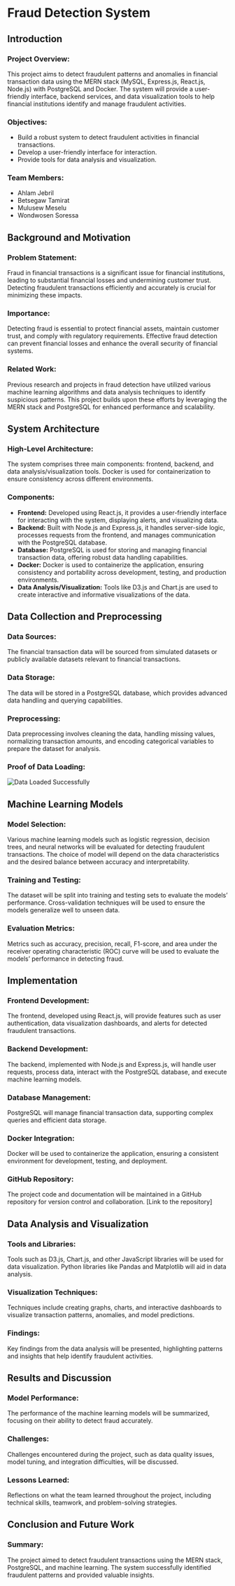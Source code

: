 # Fraud Detection System

## Introduction

### Project Overview:
This project aims to detect fraudulent patterns and anomalies in financial transaction data using the MERN stack (MySQL, Express.js, React.js, Node.js) with PostgreSQL and Docker. The system will provide a user-friendly interface, backend services, and data visualization tools to help financial institutions identify and manage fraudulent activities.

### Objectives:
- Build a robust system to detect fraudulent activities in financial transactions.
- Develop a user-friendly interface for interaction.
- Provide tools for data analysis and visualization.

### Team Members:
- Ahlam Jebril
- Betsegaw Tamirat
- Mulusew Meselu
- Wondwosen Soressa

## Background and Motivation

### Problem Statement:
Fraud in financial transactions is a significant issue for financial institutions, leading to substantial financial losses and undermining customer trust. Detecting fraudulent transactions efficiently and accurately is crucial for minimizing these impacts.

### Importance:
Detecting fraud is essential to protect financial assets, maintain customer trust, and comply with regulatory requirements. Effective fraud detection can prevent financial losses and enhance the overall security of financial systems.

### Related Work:
Previous research and projects in fraud detection have utilized various machine learning algorithms and data analysis techniques to identify suspicious patterns. This project builds upon these efforts by leveraging the MERN stack and PostgreSQL for enhanced performance and scalability.

## System Architecture

### High-Level Architecture:
The system comprises three main components: frontend, backend, and data analysis/visualization tools. Docker is used for containerization to ensure consistency across different environments.

### Components:
- **Frontend:** Developed using React.js, it provides a user-friendly interface for interacting with the system, displaying alerts, and visualizing data.
- **Backend:** Built with Node.js and Express.js, it handles server-side logic, processes requests from the frontend, and manages communication with the PostgreSQL database.
- **Database:** PostgreSQL is used for storing and managing financial transaction data, offering robust data handling capabilities.
- **Docker:** Docker is used to containerize the application, ensuring consistency and portability across development, testing, and production environments.
- **Data Analysis/Visualization:** Tools like D3.js and Chart.js are used to create interactive and informative visualizations of the data.

## Data Collection and Preprocessing

### Data Sources:
The financial transaction data will be sourced from simulated datasets or publicly available datasets relevant to financial transactions.

### Data Storage:
The data will be stored in a PostgreSQL database, which provides advanced data handling and querying capabilities.

### Preprocessing:
Data preprocessing involves cleaning the data, handling missing values, normalizing transaction amounts, and encoding categorical variables to prepare the dataset for analysis.

### Proof of Data Loading:
![Data Loaded Successfully](https://i.ibb.co/bs3nJ8x/2024-08-25-11-37-01.jpg)

## Machine Learning Models

### Model Selection:
Various machine learning models such as logistic regression, decision trees, and neural networks will be evaluated for detecting fraudulent transactions. The choice of model will depend on the data characteristics and the desired balance between accuracy and interpretability.

### Training and Testing:
The dataset will be split into training and testing sets to evaluate the models’ performance. Cross-validation techniques will be used to ensure the models generalize well to unseen data.

### Evaluation Metrics:
Metrics such as accuracy, precision, recall, F1-score, and area under the receiver operating characteristic (ROC) curve will be used to evaluate the models’ performance in detecting fraud.

## Implementation

### Frontend Development:
The frontend, developed using React.js, will provide features such as user authentication, data visualization dashboards, and alerts for detected fraudulent transactions.

### Backend Development:
The backend, implemented with Node.js and Express.js, will handle user requests, process data, interact with the PostgreSQL database, and execute machine learning models.

### Database Management:
PostgreSQL will manage financial transaction data, supporting complex queries and efficient data storage.

### Docker Integration:
Docker will be used to containerize the application, ensuring a consistent environment for development, testing, and deployment.

### GitHub Repository:
The project code and documentation will be maintained in a GitHub repository for version control and collaboration. [Link to the repository]

## Data Analysis and Visualization

### Tools and Libraries:
Tools such as D3.js, Chart.js, and other JavaScript libraries will be used for data visualization. Python libraries like Pandas and Matplotlib will aid in data analysis.

### Visualization Techniques:
Techniques include creating graphs, charts, and interactive dashboards to visualize transaction patterns, anomalies, and model predictions.

### Findings:
Key findings from the data analysis will be presented, highlighting patterns and insights that help identify fraudulent activities.

## Results and Discussion

### Model Performance:
The performance of the machine learning models will be summarized, focusing on their ability to detect fraud accurately.

### Challenges:
Challenges encountered during the project, such as data quality issues, model tuning, and integration difficulties, will be discussed.

### Lessons Learned:
Reflections on what the team learned throughout the project, including technical skills, teamwork, and problem-solving strategies.

## Conclusion and Future Work

### Summary:
The project aimed to detect fraudulent transactions using the MERN stack, PostgreSQL, and machine learning. The system successfully identified fraudulent patterns and provided valuable insights.

